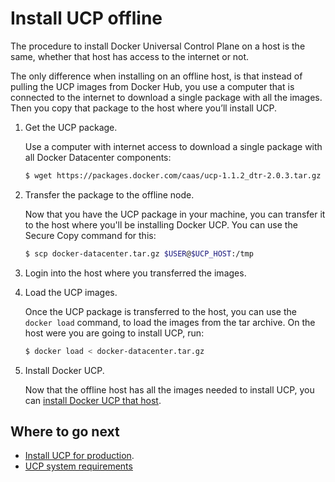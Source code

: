 <!--[metadata]>
+++
title = "Install offline"
description = "Learn how to install Docker Universal Control Plane. on a machine with no internet access."
keywords = ["docker, ucp, install, offline"]
[menu.main]
parent="mn_ucp_installation"
identifier="ucp_install_offline"
weight=30
+++
<![end-metadata]-->

# Install UCP offline

The procedure to install Docker Universal Control Plane on a host is the same,
whether that host has access to the internet or not.

The only difference when installing on an offline host,
is that instead of pulling the UCP images from Docker Hub, you use a
computer that is connected to the internet to download a single package with
all the images. Then you copy that package to the host where you’ll install UCP.


1. Get the UCP package.

    Use a computer with internet access to download a single package with all
    Docker Datacenter components:

    ```bash
    $ wget https://packages.docker.com/caas/ucp-1.1.2_dtr-2.0.3.tar.gz -O docker-datacenter.tar.gz
    ```

2. Transfer the package to the offline node.

    Now that you have the UCP package in your machine, you can transfer it to the
    host where you'll be installing Docker UCP. You can use the Secure Copy command
    for this:

    ```bash
    $ scp docker-datacenter.tar.gz $USER@$UCP_HOST:/tmp
    ```

3. Login into the host where you transferred the images.

4. Load the UCP images.

    Once the UCP package is transferred to the host, you can use the
    `docker load` command, to load the images from the tar archive. On the host
    were you are going to install UCP, run:

    ```bash
    $ docker load < docker-datacenter.tar.gz
    ```

5. Install Docker UCP.

    Now that the offline host has all the images needed to install UCP,
    you can [install Docker UCP that host](install-production.md).


## Where to go next

* [Install UCP for production](install-production.md).
* [UCP system requirements](system-requirements.md)
